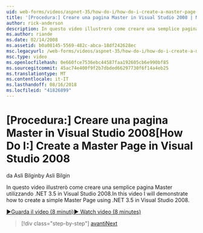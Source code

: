 ```yaml
---
uid: web-forms/videos/aspnet-35/how-do-i/how-do-i-create-a-master-page-in-visual-studio-2008
title: '[Procedura:] Creare una pagina Master in Visual Studio 2008 | Microsoft Docs'
author: rick-anderson
description: In questo video illustrerò come creare una semplice pagina Master utilizzando .NET 3.5 in Visual Studio 2008.
ms.author: riande
ms.date: 02/14/2008
ms.assetid: b0a08145-5569-482c-abca-18df242628ec
msc.legacyurl: /web-forms/videos/aspnet-35/how-do-i/how-do-i-create-a-master-page-in-visual-studio-2008
msc.type: video
ms.openlocfilehash: 0e660fce7536ebc44587faa192605cb6e990bf85
ms.sourcegitcommit: 45ac74e400f9f2b7dbded66297730f6f14a4eb25
ms.translationtype: MT
ms.contentlocale: it-IT
ms.lasthandoff: 08/16/2018
ms.locfileid: "41826899"
---
```

<a name="how-do-i-create-a-master-page-in-visual-studio-2008"></a><span data-ttu-id="f49f4-103">[Procedura:] Creare una pagina Master in Visual Studio 2008</span><span class="sxs-lookup"><span data-stu-id="f49f4-103">[How Do I:] Create a Master Page in Visual Studio 2008</span></span>
====================
<span data-ttu-id="f49f4-104">da Asli Bilgin</span><span class="sxs-lookup"><span data-stu-id="f49f4-104">by Asli Bilgin</span></span>

<span data-ttu-id="f49f4-105">In questo video illustrerò come creare una semplice pagina Master utilizzando .NET 3.5 in Visual Studio 2008.</span><span class="sxs-lookup"><span data-stu-id="f49f4-105">In this video I will demonstrate how to create a simple Master Page using .NET 3.5 in Visual Studio 2008.</span></span>

[<span data-ttu-id="f49f4-106">&#9654;Guarda il video (8 minuti)</span><span class="sxs-lookup"><span data-stu-id="f49f4-106">&#9654; Watch video (8 minutes)</span></span>](https://channel9.msdn.com/Blogs/ASP-NET-Site-Videos/how-do-i-create-a-master-page-in-visual-studio-2008)

> [!div class="step-by-step"]
> [<span data-ttu-id="f49f4-107">avanti</span><span class="sxs-lookup"><span data-stu-id="f49f4-107">Next</span></span>](how-do-i-create-nested-master-page-in-visual-studio-2008.md)

